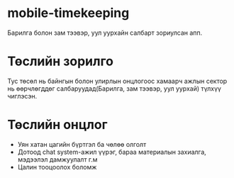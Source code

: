# mobile-timekeeping
Барилга болон зам тээвэр, уул уурхайн салбарт зориулсан апп.

# Төслийн зорилго
Тус төсөл нь байнгын болон улирлын онцлогоос хамаарч ажлын сектор нь өөрчлөгддөг салбаруудад(Барилга, зам тээвэр, уул уурхай) түлхүү чиглэсэн.

# Төслийн онцлог
- Уян хатан цагийн бүртгэл ба чөлөө олголт
- Дотоод сhat system-ажил үүрэг, бараа материалын захиалга, мэдээлэл дамжуулалт г.м
- Цалин тооцоолох боломж

